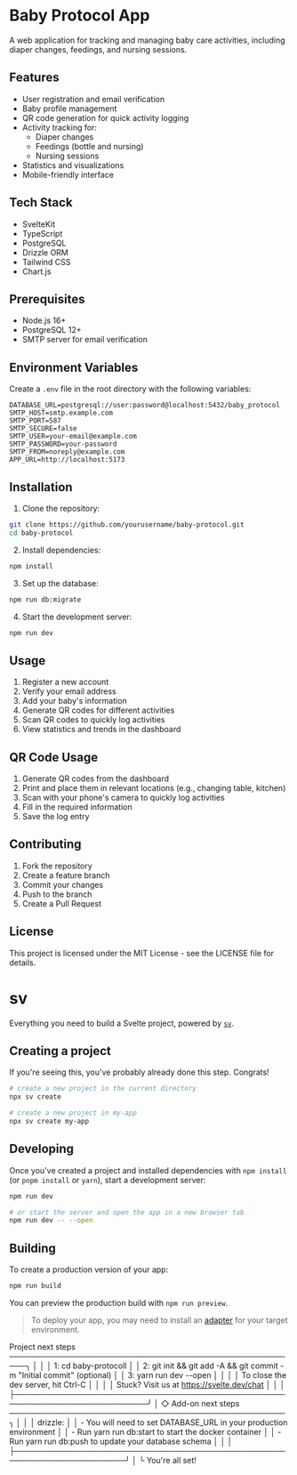 # Baby Protocol App

A web application for tracking and managing baby care activities, including diaper changes, feedings, and nursing sessions.

## Features

- User registration and email verification
- Baby profile management
- QR code generation for quick activity logging
- Activity tracking for:
  - Diaper changes
  - Feedings (bottle and nursing)
  - Nursing sessions
- Statistics and visualizations
- Mobile-friendly interface

## Tech Stack

- SvelteKit
- TypeScript
- PostgreSQL
- Drizzle ORM
- Tailwind CSS
- Chart.js

## Prerequisites

- Node.js 16+
- PostgreSQL 12+
- SMTP server for email verification

## Environment Variables

Create a `.env` file in the root directory with the following variables:

```env
DATABASE_URL=postgresql://user:password@localhost:5432/baby_protocol
SMTP_HOST=smtp.example.com
SMTP_PORT=587
SMTP_SECURE=false
SMTP_USER=your-email@example.com
SMTP_PASSWORD=your-password
SMTP_FROM=noreply@example.com
APP_URL=http://localhost:5173
```

## Installation

1. Clone the repository:
```bash
git clone https://github.com/yourusername/baby-protocol.git
cd baby-protocol
```

2. Install dependencies:
```bash
npm install
```

3. Set up the database:
```bash
npm run db:migrate
```

4. Start the development server:
```bash
npm run dev
```

## Usage

1. Register a new account
2. Verify your email address
3. Add your baby's information
4. Generate QR codes for different activities
5. Scan QR codes to quickly log activities
6. View statistics and trends in the dashboard

## QR Code Usage

1. Generate QR codes from the dashboard
2. Print and place them in relevant locations (e.g., changing table, kitchen)
3. Scan with your phone's camera to quickly log activities
4. Fill in the required information
5. Save the log entry

## Contributing

1. Fork the repository
2. Create a feature branch
3. Commit your changes
4. Push to the branch
5. Create a Pull Request

## License

This project is licensed under the MIT License - see the LICENSE file for details.

# sv

Everything you need to build a Svelte project, powered by [`sv`](https://github.com/sveltejs/cli).

## Creating a project

If you're seeing this, you've probably already done this step. Congrats!

```bash
# create a new project in the current directory
npx sv create

# create a new project in my-app
npx sv create my-app
```

## Developing

Once you've created a project and installed dependencies with `npm install` (or `pnpm install` or `yarn`), start a development server:

```bash
npm run dev

# or start the server and open the app in a new browser tab
npm run dev -- --open
```

## Building

To create a production version of your app:

```bash
npm run build
```

You can preview the production build with `npm run preview`.

> To deploy your app, you may need to install an [adapter](https://svelte.dev/docs/kit/adapters) for your target environment.



  Project next steps ─────────────────────────────────────────────────────╮
│                                                                          │
│  1: cd baby-protocoll                                                    │
│  2: git init && git add -A && git commit -m "Initial commit" (optional)  │
│  3: yarn run dev --open                                                  │
│                                                                          │
│  To close the dev server, hit Ctrl-C                                     │
│                                                                          │
│  Stuck? Visit us at https://svelte.dev/chat                              │
│                                                                          │
├──────────────────────────────────────────────────────────────────────────╯
│
◇  Add-on next steps ──────────────────────────────────────────────────╮
│                                                                      │
│  drizzle:                                                            │
│  - You will need to set DATABASE_URL in your production environment  │
│  - Run yarn run db:start to start the docker container               │
│  - Run yarn run db:push to update your database schema               │
│                                                                      │
├──────────────────────────────────────────────────────────────────────╯
│
└  You're all set!
